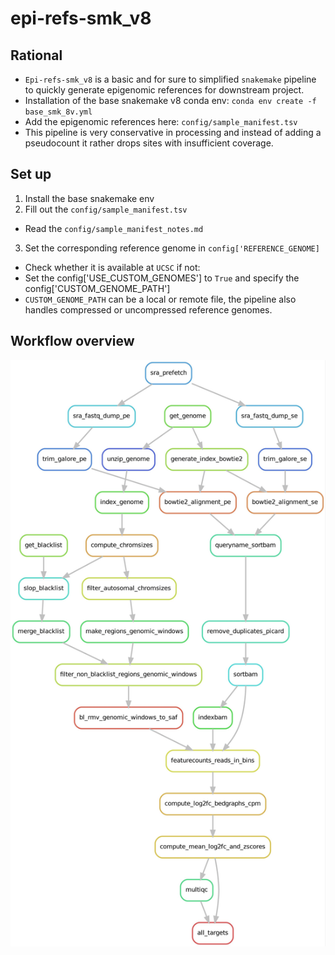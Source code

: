 # epi-refs-smk_v8

## Rational

- `Epi-refs-smk_v8` is a basic and for sure to simplified `snakemake` pipeline to quickly generate epigenomic references
for downstream project.
- Installation of the base snakemake v8 conda env: `conda env create -f base_smk_8v.yml`
- Add the epigenomic references here: `config/sample_manifest.tsv`
- This pipeline is very conservative in processing and instead of adding a pseudocount it rather drops sites with
  insufficient coverage.

## Set up

1. Install the base snakemake env
2. Fill out the `config/sample_manifest.tsv`
  - Read the `config/sample_manifest_notes.md`
3. Set the corresponding reference genome in `config['REFERENCE_GENOME]`
  - Check whether it is available at `UCSC` if not:
  - Set the config['USE_CUSTOM_GENOMES'] to `True` and specify the config['CUSTOM_GENOME_PATH']
  - `CUSTOM_GENOME_PATH` can be a local or remote file, the pipeline also handles compressed or uncompressed reference genomes.

## Workflow overview

![snakeflow](snakeflow.jpg)